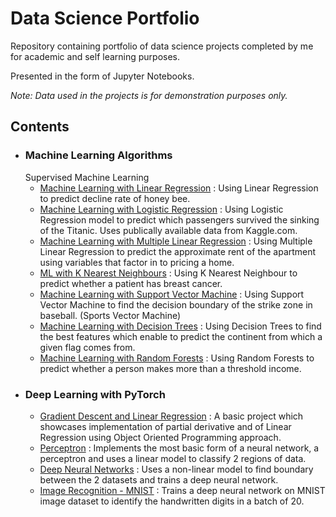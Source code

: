# Data Science Portfolio

Repository containing portfolio of data science projects completed by me for academic and self learning purposes. 

Presented in the form of Jupyter Notebooks.

*Note: Data used in the projects is for demonstration purposes only.*

<h2>Contents</h2>

* <h3>Machine Learning Algorithms</h3>
      Supervised Machine Learning
     
     * [Machine Learning with Linear Regression](https://github.com/parna29/data-science-portfolio/blob/master/Machine%20Learning%20algorithms/ML%20with%20Linear%20Regression.ipynb) : Using Linear Regression to predict decline rate of honey bee.
     * [Machine Learning with Logistic Regression](https://github.com/parna29/data-science-portfolio/blob/master/Machine%20Learning%20algorithms/ML%20with%20Logistic%20Regression.ipynb) : Using Logistic Regression model to predict which                   passengers                    survived the sinking of the Titanic. Uses publically available data from Kaggle.com.
     * [Machine Learning with Multiple Linear Regression](https://github.com/parna29/data-science-portfolio/blob/master/Machine%20Learning%20algorithms/ML%20with%20Multiple%20Linear%20Regression.ipynb) : Using Multiple Linear Regression to predict the approximate rent of the apartment using variables that factor in to pricing a home.
     * [ML with K Nearest Neighbours](https://github.com/parna29/data-science-portfolio/blob/master/Machine%20Learning%20algorithms/ML%20with%20K%20Nearest%20Neighbours.ipynb) : Using K Nearest Neighbour to predict whether a patient has breast cancer.
     * [Machine Learning with Support Vector Machine](https://github.com/parna29/data-science-portfolio/blob/master/Machine%20Learning%20algorithms/ML%20with%20Support%20Vector%20Machine.ipynb) : Using Support Vector Machine to find the decision boundary of the strike zone in baseball. (Sports Vector Machine)
     * [Machine Learning with Decision Trees](https://github.com/parna29/data-science-portfolio/blob/master/Machine%20Learning%20algorithms/ML%20with%20Decision%20Trees.ipynb) : Using Decision Trees to find the best features which enable to predict the continent from which a given flag comes from.  
     * [Machine Learning with Random Forests](https://github.com/parna29/data-science-portfolio/blob/master/Machine%20Learning%20algorithms/ML%20with%20Random%20Forests.ipynb) : Using Random Forests to predict whether a person makes more than a threshold income.
        
     
* <h3>Deep Learning with PyTorch</h3>     

     * [Gradient Descent and Linear Regression](https://github.com/parna29/data-science-portfolio/blob/master/Deep%20Learning%20using%20PyTorch/Gradient%20Descent%20and%20Linear%20Regression.ipynb) : A basic project which showcases implementation of partial derivative and of Linear Regression using Object Oriented Programming approach.     
     * [Perceptron](https://github.com/parna29/data-science-portfolio/blob/master/Deep%20Learning%20using%20PyTorch/Perceptron.ipynb) : Implements the most basic form of a neural network, a perceptron and uses a linear model to classify 2 regions of data.
     * [Deep Neural Networks](https://github.com/parna29/data-science-portfolio/blob/master/Deep%20Learning%20using%20PyTorch/Deep%20Neural%20Networks.ipynb) : Uses a non-linear model to find boundary between the 2 datasets and trains a deep neural network.
     * [Image Recognition - MNIST](https://github.com/parna29/data-science-portfolio/blob/master/Deep%20Learning%20using%20PyTorch/Image%20Recognition%20-%20MNIST.ipynb) : Trains a deep neural network on MNIST image dataset to identify the handwritten digits in a batch of 20. 
         
         
        
      

